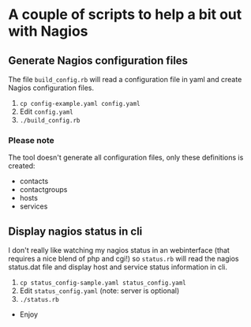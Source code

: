 # A couple of scripts to help a bit out with Nagios

## Generate Nagios configuration files

The file `build_config.rb` will read a configuration file in yaml and create Nagios configuration files.

1) `cp config-example.yaml config.yaml`
2) Edit `config.yaml`
3) `./build_config.rb`

### Please note

The tool doesn't generate all configuration files, only these definitions is created:

 - contacts
 - contactgroups
 - hosts
 - services

## Display nagios status in cli

I don't really like watching my nagios status in an webinterface (that requires a nice blend of php and cgi!) so `status.rb` will read the nagios status.dat file and display host and service status information in cli.

1) `cp status_config-sample.yaml status_config.yaml`
2) Edit `status_config.yaml` (note: server is optional)
3) `./status.rb`

- Enjoy